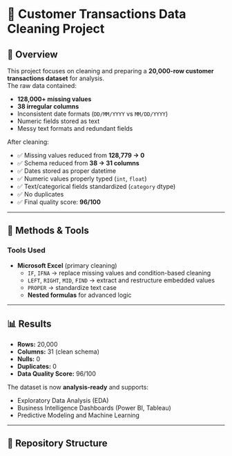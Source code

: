 # 🧹 Customer Transactions Data Cleaning Project

## 📌 Overview
This project focuses on cleaning and preparing a **20,000-row customer transactions dataset** for analysis.  
The raw data contained:
- **128,000+ missing values**
- **38 irregular columns**
- Inconsistent date formats (`DD/MM/YYYY` vs `MM/DD/YYYY`)
- Numeric fields stored as text
- Messy text formats and redundant fields

After cleaning:
- ✅ Missing values reduced from **128,779 → 0**
- ✅ Schema reduced from **38 → 31 columns**
- ✅ Dates stored as proper datetime
- ✅ Numeric values properly typed (`int`, `float`)
- ✅ Text/categorical fields standardized (`category` dtype)
- ✅ No duplicates
- ✅ Final quality score: **96/100**

---

## 🔧 Methods & Tools
### Tools Used
- **Microsoft Excel** (primary cleaning)  
  - `IF`, `IFNA` → replace missing values and condition-based cleaning  
  - `LEFT`, `RIGHT`, `MID`, `FIND` → extract and restructure embedded values  
  - `PROPER` → standardize text case  
  - **Nested formulas** for advanced logic  

---

## 📊 Results
- **Rows:** 20,000  
- **Columns:** 31 (clean schema)  
- **Nulls:** 0  
- **Duplicates:** 0  
- **Data Quality Score:** 96/100  

The dataset is now **analysis-ready** and supports:
- Exploratory Data Analysis (EDA)  
- Business Intelligence Dashboards (Power BI, Tableau)  
- Predictive Modeling and Machine Learning  

---

## 📂 Repository Structure
